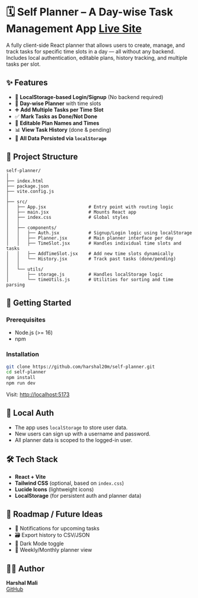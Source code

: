 # 🗓️ Self Planner – A Day-wise Task Management App <a href="https://self-planner-v1.netlify.app/" target="_blank">Live Site</a>




A fully client-side React planner that allows users to create, manage, and track tasks for specific time slots in a day — all without any backend. Includes local authentication, editable plans, history tracking, and multiple tasks per slot.

## ✨ Features

-   🔐 **LocalStorage-based Login/Signup** (No backend required)
-   📅 **Day-wise Planner** with time slots
-   ➕ **Add Multiple Tasks per Time Slot**
-   ✅ **Mark Tasks as Done/Not Done**
-   📝 **Editable Plan Names and Times**
-   📊 **View Task History** (done & pending)
-   💾 **All Data Persisted via `localStorage`**

## 📁 Project Structure

```
self-planner/
│
├── index.html
├── package.json
├── vite.config.js
│
├── src/
│   ├── App.jsx                # Entry point with routing logic
│   ├── main.jsx               # Mounts React app
│   ├── index.css              # Global styles
│   │
│   ├── components/
│   │   ├── Auth.jsx           # Signup/Login logic using localStorage
│   │   ├── Planner.jsx        # Main planner interface per day
│   │   ├── TimeSlot.jsx       # Handles individual time slots and tasks
│   │   ├── AddTimeSlot.jsx    # Add new time slots dynamically
│   │   └── History.jsx        # Track past tasks (done/pending)
│   │
│   └── utils/
│       ├── storage.js         # Handles localStorage logic
│       └── timeUtils.js       # Utilities for sorting and time parsing
```

## 🚀 Getting Started

### Prerequisites

-   Node.js (>= 16)
-   npm

### Installation

```bash
git clone https://github.com/harshal20m/self-planner.git
cd self-planner
npm install
npm run dev
```

Visit: [http://localhost:5173](http://localhost:5173)

## 🔐 Local Auth

-   The app uses `localStorage` to store user data.
-   New users can sign up with a username and password.
-   All planner data is scoped to the logged-in user.

## 🛠️ Tech Stack

-   **React + Vite**
-   **Tailwind CSS** (optional, based on `index.css`)
-   **Lucide Icons** (lightweight icons)
-   **LocalStorage** (for persistent auth and planner data)

## 📌 Roadmap / Future Ideas

-   🔔 Notifications for upcoming tasks
-   🗃️ Export history to CSV/JSON
-   🌙 Dark Mode toggle
-   📆 Weekly/Monthly planner view

## 🧑‍💻 Author

**Harshal Mali**  
[GitHub](https://github.com/harshal20m)
